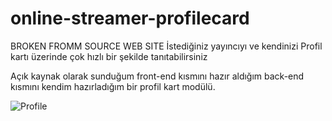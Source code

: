 # online-streamer-profilecard
BROKEN FROMM SOURCE WEB SITE
İstediğiniz yayıncıyı ve kendinizi Profil kartı üzerinde çok hızlı bir şekilde tanıtabilirsiniz

Açık kaynak olarak sunduğum front-end kısmını hazır aldığım back-end kısmını kendim hazırladığım bir profil kart modülü.

![Profile](https://i.hizliresim.com/r07AGB.png)
